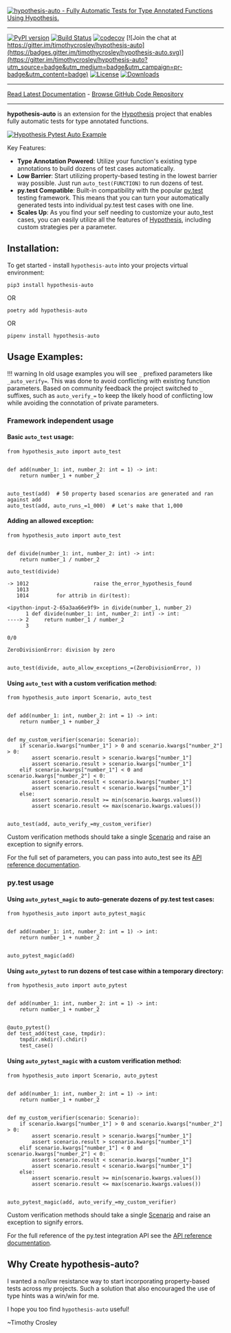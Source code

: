 [![hypothesis-auto - Fully Automatic Tests for Type Annotated Functions Using Hypothesis.](https://raw.github.com/timothycrosley/hypothesis-auto/master/art/logo_large.png)](https://timothycrosley.github.io/hypothesis-auto/)
_________________

[![PyPI version](https://badge.fury.io/py/hypothesis-auto.svg)](http://badge.fury.io/py/hypothesis-auto)
[![Build Status](https://travis-ci.org/timothycrosley/hypothesis-auto.svg?branch=master)](https://travis-ci.org/timothycrosley/hypothesis-auto)
[![codecov](https://codecov.io/gh/timothycrosley/hypothesis-auto/branch/master/graph/badge.svg)](https://codecov.io/gh/timothycrosley/hypothesis-auto)
[![Join the chat at https://gitter.im/timothycrosley/hypothesis-auto](https://badges.gitter.im/timothycrosley/hypothesis-auto.svg)](https://gitter.im/timothycrosley/hypothesis-auto?utm_source=badge&utm_medium=badge&utm_campaign=pr-badge&utm_content=badge)
[![License](https://img.shields.io/github/license/mashape/apistatus.svg)](https://pypi.python.org/pypi/hypothesis-auto/)
[![Downloads](https://pepy.tech/badge/hypothesis-auto)](https://pepy.tech/project/hypothesis-auto)
_________________

[Read Latest Documentation](https://timothycrosley.github.io/hypothesis-auto/) - [Browse GitHub Code Repository](https://github.com/timothycrosley/hypothesis-auto/)
_________________

**hypothesis-auto** is an extension for the [Hypothesis](https://hypothesis.readthedocs.io/en/latest/) project that enables fully automatic tests for type annotated functions.

[![Hypothesis Pytest Auto Example](https://raw.github.com/timothycrosley/hypothesis-auto/master/art/demo.gif)](https://github.com/timothycrosley/hypothesis-auto/blob/master/art/demo.gif)

Key Features:

* **Type Annotation Powered**: Utilize your function's existing type annotations to build dozens of test cases automatically.
* **Low Barrier**: Start utilizing property-based testing in the lowest barrier way possible. Just run `auto_test(FUNCTION)` to run dozens of test.
* **py.test Compatible**: Built-in compatibility with the popular [py.test](https://docs.pytest.org/en/latest/) testing framework. This means that you can turn your automatically generated tests into individual py.test test cases with one line.
* **Scales Up**: As you find your self needing to customize your auto_test cases, you can easily utilize all the features of [Hypothesis](https://hypothesis.readthedocs.io/en/latest/), including custom strategies per a parameter.

## Installation:

To get started - install `hypothesis-auto` into your projects virtual environment:

`pip3 install hypothesis-auto`

OR

`poetry add hypothesis-auto`

OR

`pipenv install hypothesis-auto`

## Usage Examples:

!!! warning
    In old usage examples you will see `_` prefixed parameters like `_auto_verify=`. This was done to avoid conflicting with existing function parameters.
    Based on community feedback the project switched to `_` suffixes, such as `auto_verify_=` to keep the likely hood of conflicting low while
    avoiding the connotation of private parameters.

### Framework independent usage

#### Basic `auto_test` usage:

```python3
from hypothesis_auto import auto_test


def add(number_1: int, number_2: int = 1) -> int:
    return number_1 + number_2


auto_test(add)  # 50 property based scenarios are generated and ran against add
auto_test(add, auto_runs_=1_000)  # Let's make that 1,000
```

#### Adding an allowed exception:

```python3
from hypothesis_auto import auto_test


def divide(number_1: int, number_2: int) -> int:
    return number_1 / number_2

auto_test(divide)

-> 1012                     raise the_error_hypothesis_found
   1013
   1014         for attrib in dir(test):

<ipython-input-2-65a3aa66e9f9> in divide(number_1, number_2)
      1 def divide(number_1: int, number_2: int) -> int:
----> 2     return number_1 / number_2
      3

0/0

ZeroDivisionError: division by zero


auto_test(divide, auto_allow_exceptions_=(ZeroDivisionError, ))
```

#### Using `auto_test` with a custom verification method:

```python3
from hypothesis_auto import Scenario, auto_test


def add(number_1: int, number_2: int = 1) -> int:
    return number_1 + number_2


def my_custom_verifier(scenario: Scenario):
    if scenario.kwargs["number_1"] > 0 and scenario.kwargs["number_2"] > 0:
        assert scenario.result > scenario.kwargs["number_1"]
        assert scenario.result > scenario.kwargs["number_1"]
    elif scenario.kwargs["number_1"] < 0 and scenario.kwargs["number_2"] < 0:
        assert scenario.result < scenario.kwargs["number_1"]
        assert scenario.result < scenario.kwargs["number_1"]
    else:
        assert scenario.result >= min(scenario.kwargs.values())
        assert scenario.result <= max(scenario.kwargs.values())


auto_test(add, auto_verify_=my_custom_verifier)
```

Custom verification methods should take a single [Scenario](https://timothycrosley.github.io/hypothesis-auto/reference/hypothesis_auto/tester/#scenario) and raise an exception to signify errors.

For the full set of parameters, you can pass into auto_test see its [API reference documentation](https://timothycrosley.github.io/hypothesis-auto/reference/hypothesis_auto/tester/).

### py.test usage

#### Using `auto_pytest_magic` to auto-generate dozens of py.test test cases:

```python3
from hypothesis_auto import auto_pytest_magic


def add(number_1: int, number_2: int = 1) -> int:
    return number_1 + number_2


auto_pytest_magic(add)
```

#### Using `auto_pytest` to run dozens of test case within a temporary directory:

```python3
from hypothesis_auto import auto_pytest


def add(number_1: int, number_2: int = 1) -> int:
    return number_1 + number_2


@auto_pytest()
def test_add(test_case, tmpdir):
    tmpdir.mkdir().chdir()
    test_case()
```

#### Using `auto_pytest_magic` with a custom verification method:

```python3
from hypothesis_auto import Scenario, auto_pytest


def add(number_1: int, number_2: int = 1) -> int:
    return number_1 + number_2


def my_custom_verifier(scenario: Scenario):
    if scenario.kwargs["number_1"] > 0 and scenario.kwargs["number_2"] > 0:
        assert scenario.result > scenario.kwargs["number_1"]
        assert scenario.result > scenario.kwargs["number_1"]
    elif scenario.kwargs["number_1"] < 0 and scenario.kwargs["number_2"] < 0:
        assert scenario.result < scenario.kwargs["number_1"]
        assert scenario.result < scenario.kwargs["number_1"]
    else:
        assert scenario.result >= min(scenario.kwargs.values())
        assert scenario.result <= max(scenario.kwargs.values())


auto_pytest_magic(add, auto_verify_=my_custom_verifier)
```

Custom verification methods should take a single [Scenario](https://timothycrosley.github.io/hypothesis-auto/reference/hypothesis_auto/tester/#scenario) and raise an exception to signify errors.

For the full reference of the py.test integration API see the [API reference documentation](https://timothycrosley.github.io/hypothesis-auto/reference/hypothesis_auto/pytest/).

## Why Create hypothesis-auto?

I wanted a no/low resistance way to start incorporating property-based tests across my projects. Such a solution that also encouraged the use of type hints was a win/win for me.

I hope you too find `hypothesis-auto` useful!

~Timothy Crosley
